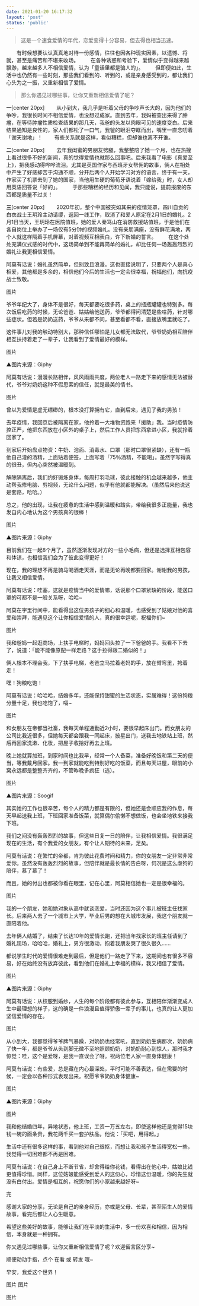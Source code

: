```yaml
---
date: 2021-01-20 16:17:32
layout: 'post'
status: 'public'
---
```


> 这是一个速食爱情的年代，恋爱变得十分容易，但去得也相当迅速。

&emsp;&emsp;有时候想要认认真真地对待一份感情，往往也因各种现实因素，以遗憾、将就，甚至是痛苦和不堪来收场。
&emsp;&emsp;在各种诱惑和考验下，爱情似乎变得越来越飘渺，越来越多人不相信爱情，认为「童话里都是骗人的」。
&emsp;&emsp;但即便如此，生活中也仍然有一些时刻，那些我们看到的、听到的，或是亲身感受到的，都让我们心头为之一振，又重新相信了爱情。
>那么你遇见过哪些事，让你又重新相信爱情了呢？

**一**[center 20px]
&emsp;&emsp;从小到大，我几乎是听着父母的争吵声长大的，因为他们的争吵，我很长时间不相信爱情，也没想过成家。直到去年，我妈被查出来得了肿瘤，在等待肿瘤性质检查结果的那几天，我爸的头发以肉眼可见的速度变白。后来结果通知是良性的，家人们都松了一口气，我爸的眼泪夺眶而出，嘴里一直念叨着「谢天谢地」！
&emsp;&emsp;有些关系就是这样，看似糟糕，但却谁也离不开谁。

**二**[center 20px]
&emsp;&emsp;去年我闺蜜的男朋友劈腿，我整整陪了她一个月，也在热搜上看过很多不好的新闻，真的觉得爱情也就那么回事吧。后来我看了电影《真爱至上》，把我感动得哗哗流泪。尤其是英国作家与西班牙女帮佣的故事，俩人在相处中产生了好感却苦于沟通不顺，分开后两个人开始学习对方的语言，终于有一天，作家买了机票去到了她的国家，当他用生硬的葡萄牙语说着「嫁给我」时，女人却用英语回答说「好的」。
&emsp;&emsp;于那些糟糕的经历和见闻，我只能说，提前报废的东西都是质量不过关！

**三**[center 20px]
&emsp;&emsp;2020年初，整个中国被突如其来的疫情笼罩，四川自贡的白衣战士王玥玲主动请缨，返回一线工作，取消了和爱人原定在2月1日的婚礼。2月1日当天，王玥玲在医院值班，她的爱人秦笃山在消防救援站值班，于是他们在各自岗位上举办了一场仅有5分钟的视频婚礼。没有亲朋满座，没有鲜花满地，两个人就这样隔着手机屏幕，对着视频互相表白，许下新婚的誓言。
&emsp;&emsp;在这个处处充满仪式感的时代中，这场简单到不能再简单的婚礼，却比任何一场轰轰烈烈的婚礼让我更相信爱情。



阿莫有话说：婚礼虽然简单，但别致且浪漫。这也直接说明了，只要两个人是真心相爱，其他都是多余的，相信他们今后的生活也一定会很幸福，祝福他们，向抗疫战士致敬。



图片

爷爷年纪大了，身体不是很好，每天都要吃很多药，桌上的瓶瓶罐罐也特别多。每次饭后吃药的时候，无论爸爸、姑姑给他送药，爷爷都得问清楚是些啥药，针对哪些症状。但若是奶奶送药，爷爷从来都不问，甚至看都不看，直接放嘴里就吃了。


这件事儿对我的触动特别大，那种信任哪怕是儿女都无法取代，爷爷奶奶相互陪伴相互扶持着走了一辈子，让我看到了爱情最好的模样。



图片

▲图片来源：Giphy



阿莫有话说：漫漫长路相伴，风风雨雨共度，两位老人一路走下来的感情无法被替代，爷爷对奶奶这种不假思索的信任，就是最美的情书。



图片

曾以为爱情是虚无缥缈的，根本没打算拥有它，直到后来，遇见了我的男孩！



去年疫情，我回京后被隔离在家，他拎着一大堆物资跑来「援助」我。当时疫情防控正严，他把东西放在小区外的桌子上，然后工作人员把东西拿进小区，我就拎着回家了。



到家后开始盘点物资：牛奶、泡面、消毒水、口罩（那时口罩很紧缺），还有一瓶他自己灌的酒精，上面贴着便签，上面写着「75％酒精，不能喝」。虽然字写得真的很丑，但内心突然被温暖到。



解除隔离后，我们约好锻炼身体，每周打羽毛球，彼此接触的机会越来越多，他主动帮我修电脑、剪视频，无论什么问题，似乎有他就都能解决。（虽然后来他说这是套路，哈哈。）



总之，他的出现，让我在疲惫的生活中感到温暖和踏实，带给我很多正能量，我也发自内心地认为这个男孩真的很棒！



图片

▲图片来源：Giphy



目前我们在一起8个月了，虽然逐渐发现对方的一些小毛病，但还是选择互相包容和体谅，也相信我们会为了彼此变得更好！



现在，我的理想不再是骑马喝酒走天涯，而是无论再晚都要回家。谢谢我的男孩，让我又相信爱情。



阿莫有话说：哇塞，这就是疫情当中的爱情嘛，话说那个口罩紧缺的阶段，能送口罩的可都不是一般关系呀，哈哈~



阿莫在字里行间中，能看得出这位男孩子的细心和温暖，也感受到了姑娘对他的喜爱和崇拜，能遇见这个让你相信爱情的人，真的很幸运呢，祝福你们~



图片

我和爸妈一起逛商场，上扶手电梯时，妈妈回头拉了一下爸爸的手。我看不下去了，说道：「能不能像原配一样走路？这手拉得跟二婚似的！」



俩人根本不理会我，下了扶手电梯，老爸立马拉着老妈的手，放在臂弯里，挎着走！



嘿！狗粮吃饱！



阿莫有话说：哈哈哈，结婚多年，还能保持甜蜜的生活状态，实属难得！这份狗粮分量十足，我也吃饱了，嗝~



图片

和女朋友在帝都当社畜，我每天单程通勤近2小时，要很早起床出门。而女朋友的公司比我近很多，但她每天都会跟我一同起床，披星出门，送我去地铁站上班，然后再回家洗漱、化妆，把屋子收拾好再去上班。

晚上她就算加班，到家时间也比我早，经常一个人备菜，准备好晚饭和第二天的便当，等我戴月回家。我一到家就能吃到特别好吃的饭菜，而且每天进屋，眼前的小窝永远都是整整齐齐的，不管昨晚多疯狂（逃）。



图片

▲图片来源：Soogif



其实她的工作也很辛苦，每个人的精力都是有限的，但她还是会顺应我的作息，每天早起送我上班，下班回家准备饭菜，就算偶尔偷懒不想做饭，也会坐地铁来接我下班。

我们之间没有轰轰烈烈的故事，但这些日复一日的陪伴，让我相信爱情。我很满足现在的生活，有个我爱的女朋友，有个让人期待的未来，足矣。



阿莫有话说：在繁忙的帝都，肯为彼此花费时间和精力，你的女朋友一定非常非常爱你。虽然没有轰轰烈烈的故事，但陪伴就是最长情的告白呀，何况是这么虐狗的陪伴，慕了慕了！



而且，她的付出也都被你看在眼里，记在心里，阿莫相信她也一定是很幸福的。



图片

我的一个朋友，她和她对象从高中就谈恋爱，当时还因为这个事儿被班主任找家长。后来两人去了一个城市上大学，毕业后男的想在大城市发展，我这个朋友就一直陪着他。



去年俩人结婚了，结束了长达10年的爱情长跑，还把当年找家长的班主任请到了婚礼现场，哈哈哈，婚礼上，男方很激动，抱着我朋友哭了很久很久......



都说学生时代的爱情很难走到最后，但是他们一路走了下来，这期间也有很多不容易，好在始终没有放弃彼此，看到他们在婚礼上幸福的模样，我又相信了爱情。



图片

▲图片来源：Giphy



阿莫有话说：从校服到婚纱，人生的每个阶段都有彼此参与，互相陪伴渐渐变成人生中最理想的样子，这的确是一件浪漫且值得骄傲一辈子的事儿，也真的让人更加坚信爱情的存在。



图片

从小到大，我都觉得爷爷脾气暴躁，对奶奶也经常吼，直到奶奶生病那次，奶奶病了快一年，都是爷爷从头到脚无微不至地照顾奶奶，对奶奶耐心到惊人，那时我才惊觉：哇，这个是爱呀，是我一直误会了呀。祝两位老人家一直身体健康！



阿莫有话说：有些爱，总是藏在内心最深处，平时可能不善表达，但在需要的时候，一定会以各种形式表现出来。祝愿爷爷奶奶身体健康~



图片

▲图片来源：Giphy



图片

我和他结婚四年，异地状态，他上班，工资一万五左右，即使这样他还是觉得15块钱一碗的面条贵，我花两千买一套护肤品，他说：「买吧，用得起。」



生活中还有很多这样的事，看到他对自己很抠，而想让我和孩子生活得宽松一些，我觉得一切困难都不再是困难。



阿莫有话说：在自己身上不断节省，却舍得给你花钱，看得出在他心中，姑娘比钱更值得珍惜。同样，这位姑娘能感受到爱人的这份心，珍惜这份温暖，你的先生就没有白付出。爱情是相互的，祝愿你们的小家越来越好呀~



完

感谢大家的分享，无论是自己的亲身经历，亦或是父母、长辈，甚至陌生人的爱情故事，看完后都让人心生暖意。



希望这些美好的故事，能够让我们在平淡的生活中，多一份欢喜和相信，因为相信，本身就是一种拥有。



你又遇见过哪些事，让你又重新相信爱情了呢？欢迎留言区分享~



顺便动动手指，点个 在看 或 转发 哦~



早安，我爱这个世界！



图片
图片

图片